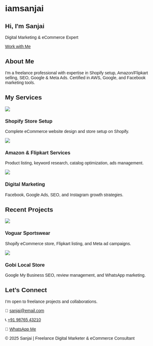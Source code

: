 # iamsanjai
<!DOCTYPE html>
<html lang="en">
<head>
  <meta charset="UTF-8" />
  <meta name="viewport" content="width=device-width, initial-scale=1.0" />
  <title>Sanjai | Digital Marketing & eCommerce Expert</title>
  <script src="https://cdn.tailwindcss.com"></script>
  <link href="https://fonts.googleapis.com/css2?family=Poppins:wght@400;700&display=swap" rel="stylesheet">
  <style>
    body { font-family: 'Poppins', sans-serif; }
  </style>
</head>
<body class="bg-gray-100 text-gray-800">

  <!-- Hero Section -->
  <section class="relative h-screen bg-cover bg-center" style="background-image: url('https://source.unsplash.com/1600x900/?marketing,technology');">
    <div class="absolute inset-0 bg-black bg-opacity-60 flex items-center justify-center">
      <div class="text-center text-white px-4">
        <h1 class="text-5xl font-bold mb-4">Hi, I'm Sanjai</h1>
        <p class="text-xl">Digital Marketing & eCommerce Expert</p>
        <a href="#contact" class="mt-6 inline-block bg-blue-600 hover:bg-blue-700 text-white px-6 py-2 rounded-lg">Work with Me</a>
      </div>
    </div>
  </section>

  <!-- About -->
  <section id="about" class="max-w-6xl mx-auto px-4 py-20">
    <h2 class="text-3xl font-bold mb-4 text-center">About Me</h2>
    <p class="text-center text-lg text-gray-600 max-w-3xl mx-auto">
      I'm a freelance professional with expertise in Shopify setup, Amazon/Flipkart selling, SEO, Google & Meta Ads. Certified in AWS, Google, and Facebook marketing tools.
    </p>
  </section>

  <!-- Services -->
  <section id="services" class="bg-white py-20">
    <div class="max-w-6xl mx-auto px-4">
      <h2 class="text-3xl font-bold text-center mb-12">My Services</h2>
      <div class="grid md:grid-cols-3 gap-8">
        <div class="bg-white rounded-xl shadow-lg overflow-hidden transform hover:scale-105 transition">
          <img src="https://source.unsplash.com/400x250/?shopify,website" class="w-full h-48 object-cover" />
          <div class="p-6">
            <h3 class="text-xl font-semibold mb-2">Shopify Store Setup</h3>
            <p>Complete eCommerce website design and store setup on Shopify.</p>
          </div>
        </div>
        <div class="bg-white rounded-xl shadow-lg overflow-hidden transform hover:scale-105 transition">
          <img src="https://source.unsplash.com/400x250/?amazon,products" class="w-full h-48 object-cover" />
          <div class="p-6">
            <h3 class="text-xl font-semibold mb-2">Amazon & Flipkart Services</h3>
            <p>Product listing, keyword research, catalog optimization, ads management.</p>
          </div>
        </div>
        <div class="bg-white rounded-xl shadow-lg overflow-hidden transform hover:scale-105 transition">
          <img src="https://source.unsplash.com/400x250/?digitalmarketing,seo" class="w-full h-48 object-cover" />
          <div class="p-6">
            <h3 class="text-xl font-semibold mb-2">Digital Marketing</h3>
            <p>Facebook, Google Ads, SEO, and Instagram growth strategies.</p>
          </div>
        </div>
      </div>
    </div>
  </section>

  <!-- Projects -->
  <section id="projects" class="py-20 bg-gray-50">
    <div class="max-w-6xl mx-auto px-4">
      <h2 class="text-3xl font-bold text-center mb-12">Recent Projects</h2>
      <div class="grid md:grid-cols-2 gap-8">
        <div class="bg-white rounded-lg shadow-md overflow-hidden hover:shadow-xl transition">
          <img src="https://source.unsplash.com/600x300/?fashion,store" class="w-full h-52 object-cover" />
          <div class="p-6">
            <h3 class="text-xl font-semibold mb-2">Voguar Sportswear</h3>
            <p>Shopify eCommerce store, Flipkart listing, and Meta ad campaigns.</p>
          </div>
        </div>
        <div class="bg-white rounded-lg shadow-md overflow-hidden hover:shadow-xl transition">
          <img src="https://source.unsplash.com/600x300/?localbusiness,seo" class="w-full h-52 object-cover" />
          <div class="p-6">
            <h3 class="text-xl font-semibold mb-2">Gobi Local Store</h3>
            <p>Google My Business SEO, review management, and WhatsApp marketing.</p>
          </div>
        </div>
      </div>
    </div>
  </section>

  <!-- Contact -->
  <section id="contact" class="bg-blue-600 text-white py-20">
    <div class="max-w-2xl mx-auto text-center px-4">
      <h2 class="text-3xl font-bold mb-4">Let’s Connect</h2>
      <p class="mb-6 text-lg">I’m open to freelance projects and collaborations.</p>
      <p>📧 <a href="mailto:sanjai@email.com" class="underline">sanjai@email.com</a></p>
      <p>📞 <a href="tel:+919876543210" class="underline">+91 98765 43210</a></p>
      <p>💬 <a href="https://wa.me/919876543210" target="_blank" class="underline text-green-300">WhatsApp Me</a></p>
    </div>
  </section>

  <!-- Footer -->
  <footer class="bg-gray-900 text-white text-center py-6">
    <p>© 2025 Sanjai | Freelance Digital Marketer & eCommerce Consultant</p>
  </footer>

</body>
</html>

